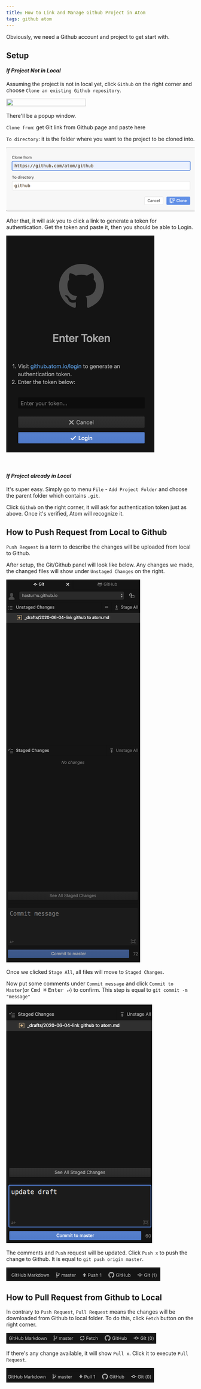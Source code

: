 ```yaml
---
title: How to Link and Manage Github Project in Atom
tags: github atom
---
```

Obviously, we need a Github account and project to get start with.

## Setup


#### *If Project Not in Local*

Assuming the project is not in local yet, click `Github` on the right corner and choose `Clone an existing Github repository`.

<img src = "{{site.url}}/assets/git1.png" width = "65%" height = "65%" />

There'll be a popup window.

`Clone from`: get Git link from Github page and paste here

`To directory`: it is the folder where you want to the project to be cloned into.

![](/assets/git2.png)

After that, it will ask you to click a link to generate a token for authentication. Get the token and paste it, then you should be able to Login.

![](/assets/git3.png)

<br>

#### *If Project already in Local*

It's super easy. Simply go to menu `File` - `Add Project Folder` and choose the parent folder which contains `.git`.

Click `Github` on the right corner, it will ask for authentication token just as above. Once it's verified, Atom will recognize it.

## How to Push Request from Local to Github

`Push Request` is a term to describe the changes will be uploaded from local to Github.

After setup, the Git/Github panel will look like below. Any changes we made, the changed files will show under `Unstaged Changes` on the right.

![](/assets/push1.png)

Once we clicked `Stage All`, all files will move to `Staged Changes`.

Now put some comments under `Commit message` and click `Commit to Master`(or <kbd>Cmd ⌘</kbd> <kbd>Enter ↵</kbd>) to confirm. This step is equal to `git commit -m "message"`

![](/assets/push2.png)

The comments and `Push` request will be updated. Click `Push x` to push the change to Github. It is equal to `git push origin master`.

![](/assets/push3.png)

## How to Pull Request from Github to Local

In contrary to `Push Request`, `Pull Request` means the changes will be downloaded from Github to local folder. To do this, click `Fetch` button on the right corner.

![](/assets/pull1.png)

If there's any change available, it will show `Pull x`. Click it to execute `Pull Request`.

![](/assets/pull2.png)
